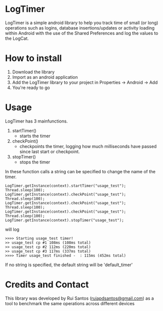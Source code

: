 LogTimer
========
LogTimer is a simple android library to help you track time of small (or long) operations such as logins, database insertions/updates or activity loading within Android with the use of the Shared Preferences and log the values to the LogCat.

How to install
==============
1. Download the library
2. Import as an android application
3. Add the LogTimer library to your project in Properties -> Android -> Add
4. You're ready to go

Usage
=====
LogTimer has 3 mainfunctions.

1. startTimer()
	- starts the timer
2. checkPoint()
	- checkpoints the timer, logging how much milliseconds have passed since last start or checkpoint.
3. stopTimer()
	- stops the timer
	
In these function calls a string can be specified to change the name of the timer.
<pre><code>LogTimer.getInstance(context).startTimer("usage_test");
Thread.sleep(100);
LogTimer.getInstance(context).checkPoint("usage_test");
Thread.sleep(100);
LogTimer.getInstance(context).checkPoint("usage_test");
Thread.sleep(100);
LogTimer.getInstance(context).checkPoint("usage_test");
Thread.sleep(100);
LogTimer.getInstance(context).stopTimer("usage_test");
</code></pre>
will log
<pre><code>>>>> Starting usage_test timer!
>> usage_test cp #1 108ms (108ms total) 
>> usage_test cp #2 112ms (220ms total) 
>> usage_test cp #3 117ms (337ms total) 
>>>> Timer usage_test finished -  : 115ms (452ms total)
</code></pre>

If no string is specified, the default string will be 'default_timer'

Credits and Contact
===============
This library was developed by Rui Santos (ruiapdsantos@gmail.com) as a tool to benchmark the same operations across different devices